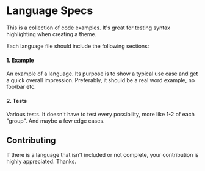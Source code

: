 # Language Specs

This is a collection of code examples. It's great for testing syntax highlighting when creating a theme.

Each language file should include the following sections:

#### 1. Example

An example of a language. Its purpose is to show a typical use case and get a quick overall impression. Preferably, it should be a real word example, no foo/bar etc.


#### 2. Tests

Various tests. It doesn't have to test every possibility, more like 1-2 of each "group". And maybe a few edge cases.


## Contributing

If there is a language that isn't included or not complete, your contribution is highly appreciated. Thanks.
